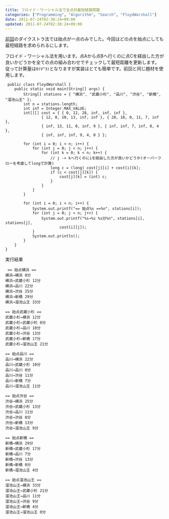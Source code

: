 ```yaml
---
title: フロイド・ワーシャル法で全点対最短経路問題
categories: ["Programming", "Algorithm", "Search", "FloydWarshall"]
date: 2011-07-24T02:30:24+09:00
updated: 2011-07-24T02:30:24+09:00
---
```


[前回][1]のダイクストラ法では始点が一点のみでした。今回はどの点を始点にしても最短経路を求められるにします。

フロイド・ワーシャル法を用います。点Aから点Bへ行くのに点Cを経由した方が良いかどうかを全ての点の組み合わせでチェックして最短距離を更新します。
従って計算量は`O(V^3)`となりますが実装はとても簡単です。前回と同じ題材を使用します。

     public class FloydWarshall {
        public static void main(String[] args) {
            String[] stations = { "横浜", "武蔵小杉", "品川", "渋谷", "新橋", "溜池山王" };
            int n = stations.length;
            int inf = Integer.MAX_VALUE;
            int[][] cost = { { 0, 12, 28, inf, inf, inf },
                    { 12, 0, 10, 13, inf, inf }, { 28, 10, 0, 11, 7, inf },
                    { inf, 13, 11, 0, inf, 9 }, { inf, inf, 7, inf, 0, 4 },
                    { inf, inf, inf, 9, 4, 0 } };
    
            for (int i = 0; i < n; i++) {
                for (int j = 0; j < n; j++) {
                    for (int k = 0; k < n; k++) {
                        // j -> kへ行くのにiを経由した方が良いかどうか(オーバーフローを考慮してlongで計算)
                        long c = (long) cost[j][i] + cost[i][k];
                        if (c < cost[j][k]) {
                            cost[j][k] = (int) c;
                        }
                    }
                }
            }
    
            for (int i = 0; i < n; i++) {
                System.out.printf("== 始点%s ==%n", stations[i]);
                for (int j = 0; j < n; j++) {
                    System.out.printf("%s→%s %s分%n", stations[i], stations[j],
                            cost[i][j]);
                }
                System.out.println();
            }
        }
    }

実行結果

     == 始点横浜 ==
    横浜→横浜 0分
    横浜→武蔵小杉 12分
    横浜→品川 22分
    横浜→渋谷 25分
    横浜→新橋 29分
    横浜→溜池山王 33分

    == 始点武蔵小杉 ==
    武蔵小杉→横浜 12分
    武蔵小杉→武蔵小杉 0分
    武蔵小杉→品川 10分
    武蔵小杉→渋谷 13分
    武蔵小杉→新橋 17分
    武蔵小杉→溜池山王 21分

    == 始点品川 ==
    品川→横浜 22分
    品川→武蔵小杉 10分
    品川→品川 0分
    品川→渋谷 11分
    品川→新橋 7分
    品川→溜池山王 11分

    == 始点渋谷 ==
    渋谷→横浜 25分
    渋谷→武蔵小杉 13分
    渋谷→品川 11分
    渋谷→渋谷 0分
    渋谷→新橋 13分
    渋谷→溜池山王 9分

    == 始点新橋 ==
    新橋→横浜 29分
    新橋→武蔵小杉 17分
    新橋→品川 7分
    新橋→渋谷 13分
    新橋→新橋 0分
    新橋→溜池山王 4分

    == 始点溜池山王 ==
    溜池山王→横浜 33分
    溜池山王→武蔵小杉 21分
    溜池山王→品川 11分
    溜池山王→渋谷 9分
    溜池山王→新橋 4分
    溜池山王→溜池山王 0分

  [1]: http://blog.ik.am/entry/view/id/79/title/%E3%83%80%E3%82%A4%E3%82%AF%E3%82%B9%E3%83%88%E3%83%A9%E6%B3%95%E3%81%A7%E5%8D%98%E4%B8%80%E5%A7%8B%E7%82%B9%E6%9C%80%E7%9F%AD%E7%B5%8C%E8%B7%AF%E8%A8%88%E7%AE%97/125
